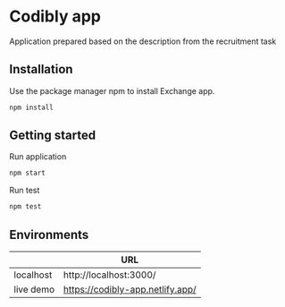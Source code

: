 # Codibly app

Application prepared based on the description from the recruitment task

## Installation

Use the package manager npm to install Exchange app.

```bash
npm install
```

## Getting started

Run application

```bash
npm start
```

Run test

```bash
npm test
```

## Environments

|           | URL                              |
| --------- | -------------------------------- |
| localhost | http://localhost:3000/           |
| live demo | https://codibly-app.netlify.app/ |

